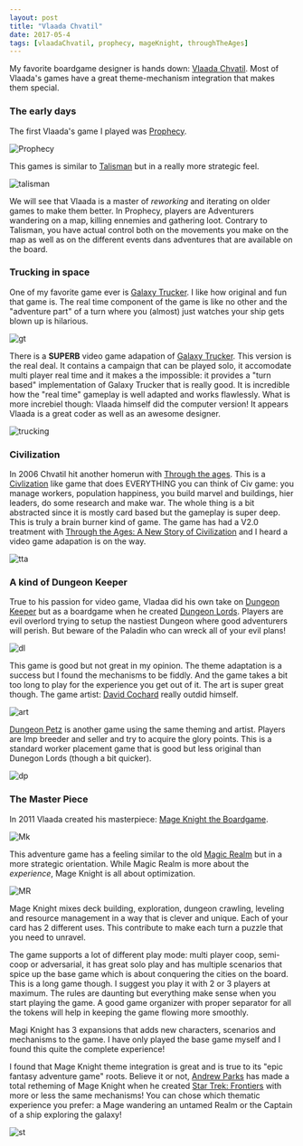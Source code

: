 ```yaml
---
layout: post
title: "Vlaada Chvatil"
date: 2017-05-4
tags: [vlaadaChvatil, prophecy, mageKnight, throughTheAges]
---
```


My favorite boardgame designer is hands down: [Vlaada Chvatil](https://www.boardgamegeek.com/boardgamedesigner/789/vlaada-chvatil). Most of Vlaada's games have a great theme-mechanism integration that makes them special.

### The early days
The first Vlaada's game I played was [Prophecy](https://www.boardgamegeek.com/boardgame/8095/prophecy).

![Prophecy](https://cf.geekdo-images.com/images/pic349554_lg.jpg)

This games is similar to [Talisman](https://www.boardgamegeek.com/boardgame/27627/talisman-revised-4th-edition) but in a really more strategic feel.

![talisman](https://cf.geekdo-images.com/images/pic863333_md.jpg)

We will see that Vlaada is a master of *reworking* and iterating on older games to make them better. In Prophecy, players are Adventurers wandering on a map, killing ennemies and gathering loot. Contrary to Talisman, you have actual control both on the movements you make on the map as well as on the different events dans adventures that are available on the board.


### Trucking in space

One of my favorite game ever is [Galaxy Trucker](https://boardgamegeek.com/boardgame/31481/galaxy-trucker). I like how original and fun that game is. The real time component of the game is like no other and the "adventure part" of a turn where you (almost) just watches your ship gets blown up is hilarious. 

![gt](https://cf.geekdo-images.com/images/pic247453_lg.jpg)

There is a **SUPERB** video game adapation of [Galaxy Trucker](http://galaxytrucker.com/). This version is the real deal. It contains a campaign that can be played solo, it accomodate multi player real time and it makes a the impossible: it provides a "turn based" implementation of Galaxy Trucker that is really good. It is incredible how the "real time" gameplay is well adapted and works flawlessly. What is more increbiel though: Vlaada himself did the computer version! It appears Vlaada is a great coder as well as an awesome designer.

![trucking](http://ipadboardgames.org/wp-content/uploads/2014/10/galaxy-trucker-building-a-ship.png)

### Civilization
In 2006 Chvatil hit another homerun with [Through the ages](https://www.boardgamegeek.com/boardgame/25613/through-ages-story-civilization). This is a [Civlization](https://en.wikipedia.org/wiki/Civilization_(video_game)) like game that does EVERYTHING you can think of Civ game: you manage workers, population happiness, you build marvel and buildings, hier leaders, do some research and make war. The whole thing is a bit abstracted since it is mostly card based but the gameplay is super deep. This is truly a brain burner kind of game. The game has had a V2.0 treatment with [Through the Ages: A New Story of Civilization](https://boardgamegeek.com/boardgame/182028/through-ages-new-story-civilization) and I heard a video game adapation is on the way.

![tta](https://cf.geekdo-images.com/images/pic2012285_lg.jpg)

### A kind of Dungeon Keeper

True to his passion for video game, Vladaa did his own take on [Dungeon Keeper](https://en.wikipedia.org/wiki/Dungeon_Keeper) but as a boardgame when he created [Dungeon Lords](https://www.boardgamegeek.com/boardgame/45315/dungeon-lords). Players are evil overlord trying to setup the nastiest Dungeon where good adventurers will perish. But beware of the Paladin who can wreck all of your evil plans!

![dl](https://cf.geekdo-images.com/images/pic2084603_lg.jpg)

This game is good but not great in my opinion. The theme adaptation is a success but I found the mechanisms to be fiddly. And the game takes a bit too long to play for the experience you get out of it. The art is super great though. The game artist: [David Cochard](https://www.boardgamegeek.com/boardgameartist/12692/david-cochard) really outdid himself. 

![art](https://cf.geekdo-images.com/images/pic576319_lg.jpg)

[Dungeon Petz](https://www.boardgamegeek.com/boardgame/97207/dungeon-petz) is another game using the same theming and artist. Players are Imp breeder and seller and try to acquire the glory points. This is a standard worker placement game that is good but less original than Dunegon Lords (though a bit quicker).

![dp](https://cf.geekdo-images.com/images/pic1382928_lg.jpg)

### The Master Piece

In 2011 Vlaada created his masterpiece: [Mage Knight the Boardgame](https://www.boardgamegeek.com/boardgame/96848/mage-knight-board-game).

![Mk](https://cf.geekdo-images.com/images/pic2467377_lg.jpg)

This adventure game has a feeling similar to the old [Magic Realm](https://www.boardgamegeek.com/boardgame/22/magic-realm) but in a more strategic orientation. While Magic Realm is more about the *experience*, Mage Knight is all about optimization.

![MR](https://cf.geekdo-images.com/images/pic342187_lg.jpg)

Mage Knight mixes deck building, exploration, dungeon crawling, leveling and resource management in a way that is clever and unique. Each of your card has 2 different uses. This contribute to make each turn a puzzle that you need to unravel.

The game supports a lot of different play mode: multi player coop, semi-coop or adversarial, it has great solo play and has multiple scenarios that spice up the base game which is about conquering the cities on the board. This is a long game though. I suggest you play it with 2 or 3 players at maximum. The rules are daunting but everything make sense when you start playing the game. A good game organizer with proper separator for all the tokens will help in keeping the game flowing more smoothly.


Magi Knight has 3 expansions that adds new characters, scenarios and mechanisms to the game. I have only played the base game myself and I found this quite the complete experience!

I found that Mage Knight theme integration is great and is true to its "epic fantasy adventure game" roots. Believe it or not, [Andrew Parks](https://www.boardgamegeek.com/boardgamedesigner/2912/andrew-parks) has made a total retheming of Mage Knight when he created [Star Trek: Frontiers](https://www.boardgamegeek.com/boardgame/182340/star-trek-frontiers) with more or less the same mechanisms! You can chose which thematic experience you prefer: a Mage wandering an untamed Realm or the Captain of a ship exploring the galaxy!

![st](https://cf.geekdo-images.com/images/pic3000076.jpg)
